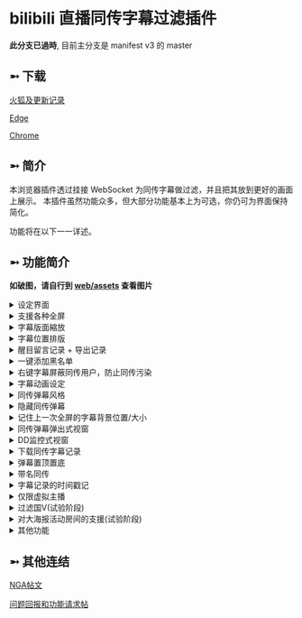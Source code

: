 # bilibili 直播同传字幕过滤插件

**此分支已過時**, 目前主分支是 manifest v3 的 master


## ➵ 下载

[火狐及更新记录](https://github.com/eric2788/bilibili-jimaku-filter/releases)

[Edge](https://microsoftedge.microsoft.com/addons/detail/ehdhihncinoejihhmhpdoeloadihnfio)

[Chrome](https://chrome.google.com/webstore/detail/nhomlepkjglilcahfcfnggebkaabeiog)

## ➵ 简介

本浏览器插件透过挂接 WebSocket 为同传字幕做过滤，并且把其放到更好的画面上展示。
本插件虽然功能众多，但大部分功能基本上为可选，你仍可为界面保持简化。

功能将在以下一一详述。

## ➵ 功能简介

__如破图，请自行到 [web/assets](https://github.com/eric2788/bilibili-jimaku-filter/tree/web/assets) 查看图片__

<details>
<summary>设定界面</summary>

![icon](https://github.com/eric2788/bilibili-jimaku-filter/raw/web/assets/icon.png)

[此处可查看范本](https://eric2788.github.io/bilibili-jimaku-filter/)

*黑名单用于过滤国v等等的名单*

</details>

<details>
<summary>支援各种全屏</summary>

![](https://github.com/eric2788/bilibili-jimaku-filter/raw/web/assets/screen-show.gif)

</details>

<details>
<summary>字幕版面縮放</summary>

![](https://github.com/eric2788/bilibili-jimaku-filter/raw/web/assets/sub-resize.gif)
</details>

<details>
<summary>字幕位置排版</summary>

除了置中的显示

![left](https://github.com/eric2788/bilibili-jimaku-filter/raw/web/assets/jimaku-pos-left.png)

![right](https://github.com/eric2788/bilibili-jimaku-filter/raw/web/assets/jimaku-pos-right.png)

</details>

<details>
<summary>醒目留言记录 + 导出记录</summary>

防止SC时间过后消失。

没有离线记录，因此F5后所有记录会被清空。

![](https://github.com/eric2788/bilibili-jimaku-filter/raw/web/assets/sc-output.gif)

</details>

<details>
    <summary>一键添加黑名单</summary>

![](https://github.com/eric2788/bilibili-jimaku-filter/raw/web/assets/blacklist-btn.gif)

你也可以右键页面打开菜单来添加黑名单

![](https://github.com/eric2788/bilibili-jimaku-filter/raw/web/assets/blacklist-context-menu.png)

</details>

<details>
    <summary>右键字幕屏蔽同传用户，防止同传污染</summary>

![](https://github.com/eric2788/bilibili-jimaku-filter/raw/web/assets/blacklist-tc.gif)

</details>


<details>
<summary>字幕动画设定</summary>

右移

![](https://github.com/eric2788/bilibili-jimaku-filter/raw/web/assets/animate-left.gif)

下移

![](https://github.com/eric2788/bilibili-jimaku-filter/raw/web/assets/animate-top.gif)

缩放

![](https://github.com/eric2788/bilibili-jimaku-filter/raw/web/assets/aniamte-size.gif)


</details>

<details>
<summary>同传弹幕风格</summary>

主要是颜色和透明度

![](https://github.com/eric2788/bilibili-jimaku-filter/raw/web/assets/jimaku-style-change.gif)

</details>

<details>
<summary>隐藏同传弹幕</summary>

![](https://github.com/eric2788/bilibili-jimaku-filter/raw/web/assets/hide-jimaku.gif)

</details>

<details>
<summary>记住上一次全屏的字幕背景位置/大小</summary>

别问为什么我盖住了主播 

![](https://github.com/eric2788/bilibili-jimaku-filter/raw/web/assets/remember-size.gif)

</details>

<details>
<summary>同传弹幕弹出式视窗</summary>

![](https://github.com/eric2788/bilibili-jimaku-filter/raw/web/assets/popup-jimaku.jpg)

</details>

<details>
<summary>DD监控式视窗</summary>

![](https://github.com/eric2788/bilibili-jimaku-filter/raw/web/assets/dd-monitor.png)

</details>

<details>
<summary>下载同传字幕记录</summary>

![](https://github.com/eric2788/bilibili-jimaku-filter/raw/web/assets/download-log.gif)

</details>

<details>
<summary>弹幕置顶置底</summary>

![](https://github.com/eric2788/bilibili-jimaku-filter/raw/web/assets/ws-top.png)

![](https://github.com/eric2788/bilibili-jimaku-filter/raw/web/assets/ws-top-2.png)

</details>

<details>
<summary>带名同传</summary>

新增了带名为 n 的正则捕捉群组

目前推荐使用 [这个](https://github.com/eric2788/bilibili-jimaku-filter/issues/1) 作为默认正则表达式，其可捕捉的格式如下

    "你【你是谁】"
    "我: 【你是谁】"
    "我:【你是谁】"
    "你 【是谁啊】"

</details>

<details>
<summary>字幕记录的时间戳记</summary>

串流时间戳记

![](https://github.com/eric2788/bilibili-jimaku-filter/raw/web/assets/stream-ts.png)

`[03:51]` => 直播时间: 直播了三分五十一秒

真实时间戳记

![](https://github.com/eric2788/bilibili-jimaku-filter/raw/web/assets/real-ts.png)

`[18:16:50]` => 真实时间: 下午六点十六分五十秒

</details>

<details>
<summary>仅限虚拟主播</summary>

![](https://github.com/eric2788/bilibili-jimaku-filter/raw/web/assets/only-vtb.jpg)

</details>

<details>
<summary>过滤国V(试验阶段)</summary>

![](https://github.com/eric2788/bilibili-jimaku-filter/raw/web/assets/filter-cnv.png)

</details>

<details>
<summary>对大海报活动房间的支援(试验阶段)</summary>
        
![image.png](https://i.loli.net/2021/01/31/oRcQt7GgvuBLmdi.png)
        
</details>

<details>
<summary>其他功能</summary>

一些小功能我就不上图了，直接列出来

- 字幕行距与缩放
- 按钮风格设定
- 字幕文字与背景风格设定
- 用戶黑名单
- 同传用户名单(名单内用户的弹幕直接为字幕)
- 自动更新(火狐/Chrome/Edge)

</details>

## ➵ 其他连结

[NGA帖文](https://ngabbs.com/read.php?tid=24434809)

[问题回报和功能请求帖](https://github.com/eric2788/bilibili-jimaku-filter/issues)

